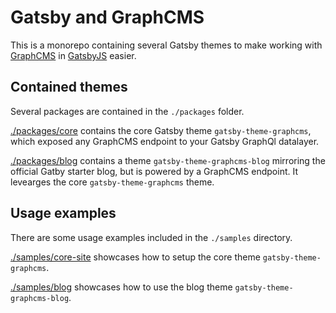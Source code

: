 # Gatsby and GraphCMS

This is a monorepo containing several Gatsby themes to make working with [GraphCMS](https://graphcms.com/) in [GatsbyJS](https://www.gatsbyjs.org/) easier.

## Contained themes

Several packages are contained in the `./packages` folder.

[./packages/core](./packages/core) contains the core Gatsby theme `gatsby-theme-graphcms`, which exposed any GraphCMS endpoint to your Gatsby GraphQl datalayer.

[./packages/blog](./packages/blog) contains a theme `gatsby-theme-graphcms-blog` mirroring the official Gatby starter blog, but is powered by a GraphCMS endpoint. It levearges the core `gatsby-theme-graphcms` theme.

## Usage examples

There are some usage examples included in the `./samples` directory.

[./samples/core-site](./samples/core-site) showcases how to setup the core theme `gatsby-theme-graphcms`.

[./samples/blog](./samples/blog) showcases how to use the blog theme `gatsby-theme-graphcms-blog`.
